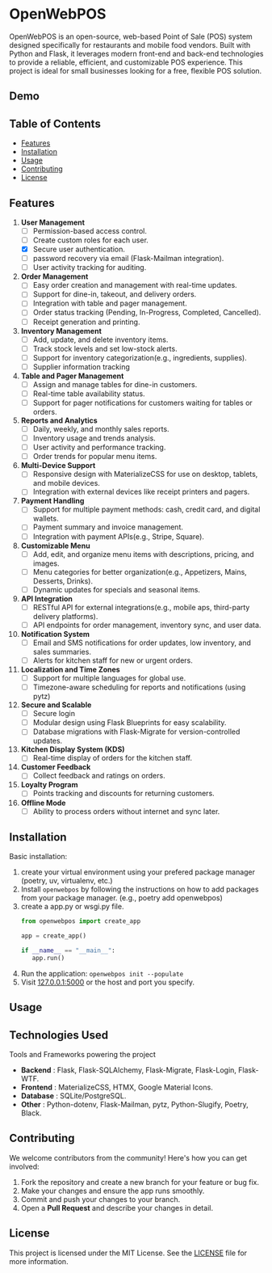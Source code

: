 # OpenWebPOS

OpenWebPOS is an open-source, web-based Point of Sale (POS) system designed specifically for restaurants and mobile food
vendors. Built with Python and Flask, it leverages modern front-end and back-end technologies to provide a reliable,
efficient, and customizable POS experience. This project is ideal for small businesses looking for a free, flexible POS
solution.

## Demo

[//]: # ( TODO 1/23/25 : Provide a live demo link and screenshots of key features. Include images of Order management interface, Inventory dashboard, Responsive UI on mobile, tablet, and desktop.)

## Table of Contents

- [Features](#features)
- [Installation](#installation)
- [Usage](#usage)
- [Contributing](#contributing)
- [License](#license)

## Features

1. __User Management__
    - [ ] Permission-based access control.
    - [ ] Create custom roles for each user.
    - [X] Secure user authentication.
    - [ ] password recovery via email (Flask-Mailman integration).
    - [ ] User activity tracking for auditing.
2. __Order Management__
    - [ ] Easy order creation and management with real-time updates.
    - [ ] Support for dine-in, takeout, and delivery orders.
    - [ ] Integration with table and pager management.
    - [ ] Order status tracking (Pending, In-Progress, Completed, Cancelled).
    - [ ] Receipt generation and printing.
3. __Inventory Management__
    - [ ] Add, update, and delete inventory items.
    - [ ] Track stock levels and set low-stock alerts.
    - [ ] Support for inventory categorization(e.g., ingredients, supplies).
    - [ ] Supplier information tracking
4. __Table and Pager Management__
    - [ ] Assign and manage tables for dine-in customers.
    - [ ] Real-time table availability status.
    - [ ] Support for pager notifications for customers waiting for tables or orders.
5. __Reports and Analytics__
    - [ ] Daily, weekly, and monthly sales reports.
    - [ ] Inventory usage and trends analysis.
    - [ ] User activity and performance tracking.
    - [ ] Order trends for popular menu items.
6. __Multi-Device Support__
    - [ ] Responsive design with MaterializeCSS for use on desktop, tablets, and mobile devices.
    - [ ] Integration with external devices like receipt printers and pagers.
7. __Payment Handling__
    - [ ] Support for multiple payment methods: cash, credit card, and digital wallets.
    - [ ] Payment summary and invoice management.
    - [ ] Integration with payment APIs(e.g., Stripe, Square).
8. __Customizable Menu__
    - [ ] Add, edit, and organize menu items with descriptions, pricing, and images.
    - [ ] Menu categories for better organization(e.g., Appetizers, Mains, Desserts, Drinks).
    - [ ] Dynamic updates for specials and seasonal items.
9. __API Integration__
    - [ ] RESTful API for external integrations(e.g., mobile aps, third-party delivery platforms).
    - [ ] API endpoints for order management, inventory sync, and user data.
10. __Notification System__
    - [ ] Email and SMS notifications for order updates, low inventory, and sales summaries.
    - [ ] Alerts for kitchen staff for new or urgent orders.
11. __Localization and Time Zones__
    - [ ] Support for multiple languages for global use.
    - [ ] Timezone-aware scheduling for reports and notifications (using pytz)
12. __Secure and Scalable__
    - [ ] Secure login
    - [ ] Modular design using Flask Blueprints for easy scalability.
    - [ ] Database migrations with Flask-Migrate for version-controlled updates.
13. __Kitchen Display System (KDS)__
    - [ ] Real-time display of orders for the kitchen staff.
14. __Customer Feedback__
    - [ ] Collect feedback and ratings on orders.
15. __Loyalty Program__
    - [ ] Points tracking and discounts for returning customers.
16. __Offline Mode__
    - [ ] Ability to process orders without internet and sync later.

## Installation

[//]: # ( TODO 1/23/25 : Detail steps to set up the project locally)
Basic installation:

1. create your virtual environment using your prefered package manager (poetry, uv, virtualenv, etc.)
2. Install `openwebpos` by following the instructions on how to add packages from your package manager. (e.g., poetry
   add openwebpos)
3. create a app.py or wsgi.py file.
    ```python
   from openwebpos import create_app

   app = create_app()

   if __name__ == "__main__":
       app.run()
   
   ```
4. Run the application: ```openwebpos init --populate```
5. Visit [127.0.0.1:5000](http://127.0.0.1:5000) or the host and port you specify.

## Usage

[//]: # ( TODO 1/23/25 : Explain how to use the application)

## Technologies Used

Tools and Frameworks powering the project

* __Backend__ : Flask, Flask-SQLAlchemy, Flask-Migrate, Flask-Login, Flask-WTF.
* __Frontend__ : MaterializeCSS, HTMX, Google Material Icons.
* __Database__ : SQLite/PostgreSQL.
* __Other__ : Python-dotenv, Flask-Mailman, pytz, Python-Slugify, Poetry, Black.

## Contributing

We welcome contributors from the community! Here's how you can get involved:

1. Fork the repository and create a new branch for your feature or bug fix.
2. Make your changes and ensure the app runs smoothly.
3. Commit and push your changes to your branch.
4. Open a __Pull Request__ and describe your changes in detail.

## License

This project is licensed under the MIT License. See the [LICENSE](LICENSE) file for more information.
